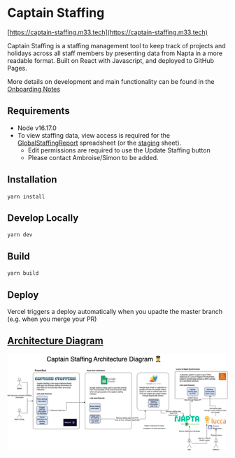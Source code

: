 # Captain Staffing

[https://captain-staffing.m33.tech](https://captain-staffing.m33.tech)

Captain Staffing is a staffing management tool to keep track of projects and holidays across all staff members by presenting data from Napta in a more readable format. Built on React with Javascript, and deployed to GitHub Pages.

More details on development and main functionality can be found in the [Onboarding Notes](https://www.notion.so/m33/Onboarding-Notes-Captain-Staffing-8b28e8b80a274fb6a1928f487cb9e379)

## Requirements

- Node v16.17.0
- To view staffing data, view access is required for the [GlobalStaffingReport](https://docs.google.com/spreadsheets/d/1tSvNVwSP080fkQwG7drmQ4c2lPYNWUMZ1_STaWQXXsM/edit#gid=32245808) spreadsheet (or the [staging](https://docs.google.com/spreadsheets/d/1L7BDXbzl-wjxjXQC2nzPr_Y5f0yRUchhRWD0SbIcex4/edit#gid=0) sheet).
  - Edit permissions are required to use the Update Staffing button
  - Please contact Ambroise/Simon to be added.

## Installation

```
yarn install
```

## Develop Locally

```
yarn dev
```

## Build

```
yarn build
```

## Deploy

Vercel triggers a deploy automatically when you upadte the master branch (e.g. when you merge your PR)

## [Architecture Diagram](https://app.diagrams.net/#G1e2bzPIZCX5jeMCaOFt4A8heRurJYnbYe)

![architecture-diagram](docs/captain-staffing-architecture.jpg)

